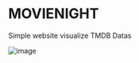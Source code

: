 # MOVIENIGHT
Simple website visualize TMDB Datas

![image](https://user-images.githubusercontent.com/59447229/167179554-6e55ee37-6eb9-4548-8a98-b89eea0fb3ea.png)

